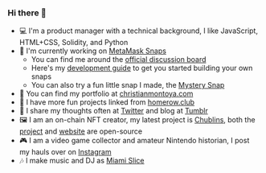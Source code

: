 ### Hi there 👋

- 💻 I'm a product manager with a technical background, I like JavaScript, HTML+CSS, Solidity, and Python
- 🦊 I'm currently working on [MetaMask Snaps](https://metamask.io/snaps/)
  - You can find me around the [official discussion board](https://github.com/MetaMask/snaps-monorepo/discussions)
  - Here's my [development guide](https://github.com/MetaMask/snaps-monorepo/discussions/675) to get you started building your own snaps
  - You can also try a fun little snap I made, the [Mystery Snap](https://github.com/Montoya/random-snap)
- 📔 You can find my portfolio at [christianmontoya.com](https://christianmontoya.com/)
- 🎨 I have more fun projects linked from [homerow.club](https://homerow.club/)
- 💬 I share my thoughts often at [Twitter](https://twitter.com/MidwitMilhouse) and blog at [Tumblr](https://tumblr.christianmontoya.com/)
- 🖼️ I am an on-chain NFT creator, my latest project is [Chublins](https://chublins.com/), both the [project](https://github.com/Montoya/chublins) and [website](https://github.com/Montoya/chublins-website) are open-source
- 🎮 I am a video game collector and amateur Nintendo historian, I post my hauls over on [Instagram](https://instagram.com/chillcollector/) 
- 🎶 I make music and DJ as [Miami Slice](https://soundcloud.com/miamislice)
